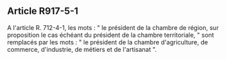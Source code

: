 Article R917-5-1
----
A l'article R. 712-4-1, les mots : " le président de la chambre de région, sur
proposition le cas échéant du président de la chambre territoriale, " sont
remplacés par les mots : " le président de la chambre d'agriculture, de
commerce, d'industrie, de métiers et de l'artisanat ".
